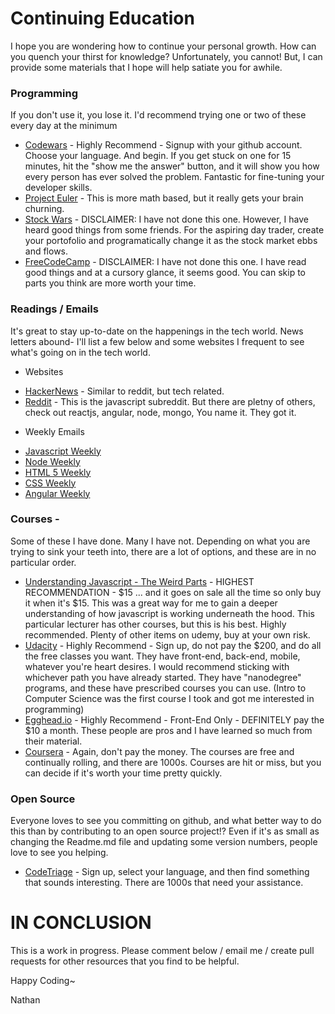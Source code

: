 # Continuing Education
I hope you are wondering how to continue your personal growth.  How can you quench your thirst for knowledge? Unfortunately, you cannot! But, I can provide some materials that I hope will help satiate you for awhile.  
### Programming
If you don't use it, you lose it.  I'd recommend trying one or two of these every day at the minimum
* [Codewars](www.codewars.com) - Highly Recommend - Signup with your github account. Choose your language.  And begin. If you get stuck on one for 15 minutes, hit the "show me the answer" button, and it will show you how every person has ever solved the problem.  Fantastic for fine-tuning your developer skills.
* [Project Euler](https://projecteuler.net/) - This is more math based, but it really gets your brain churning.
* [Stock Wars](http://stockwars.cidevelop.com/) - DISCLAIMER: I have not done this one.  However, I have heard good things from some friends.  For the aspiring day trader, create your portofolio and programatically change it as the stock market ebbs and flows.
* [FreeCodeCamp](http://www.freecodecamp.com/) - DISCLAIMER: I have not done this one. I have read good things and at a cursory glance, it seems good.  You can skip to parts you think are more worth your time.

### Readings / Emails
It's great to stay up-to-date on the happenings in the tech world.  News letters abound- I'll list a few below and some websites I frequent to see what's going on in the tech world.  
* Websites
 - [HackerNews](news.ycombinator.com) - Similar to reddit, but tech related.
 - [Reddit](www.reddit.com/r/javascript) - This is the javascript subreddit.  But there are pletny of others, check out reactjs, angular, node, mongo, You name it. They got it.
* Weekly Emails
 - [Javascript Weekly](http://javascriptweekly.com/)
 - [Node Weekly](http://nodeweekly.com/)
 - [HTML 5 Weekly](http://html5weekly.com/)
 - [CSS Weekly](http://css-weekly.com/)
 - [Angular Weekly](http://paper.li/RaminZamani/1366929635)

### Courses -
Some of these I have done. Many I have not.  Depending on what you are trying to sink your teeth into, there are a lot of options, and these are in no particular order.
* [Understanding Javascript - The Weird Parts](https://www.udemy.com/understand-javascript/) - HIGHEST RECOMMENDATION - $15 ... and it goes on sale all the time so only buy it when it's $15.  This was a great way for me to gain a deeper understanding of how javascript is working underneath the hood. This particular lecturer has other courses, but this is his best. Highly recommended.  Plenty of other items on udemy, buy at your own risk.
* [Udacity](www.udacity.com) - Highly Recommend - Sign up, do not pay the $200, and do all the free classes you want.  They have front-end, back-end, mobile, whatever you're heart desires.  I would recommend sticking with whichever path you have already started. They have "nanodegree" programs, and these have prescribed courses you can use.  (Intro to Computer Science was the first course I took and got me interested in programming)
* [Egghead.io](www.egghead.io) - Highly Recommend - Front-End Only - DEFINITELY pay the $10 a month. These people are pros and I have learned so much from their material.
* [Coursera](www.coursera.com) - Again, don't pay the money.  The courses are free and continually rolling, and there are 1000s. Courses are hit or miss, but you can decide if it's worth your time pretty quickly.

### Open Source
Everyone loves to see you committing on github, and what better way to do this than by contributing to an open source project!? Even if it's as small as changing the Readme.md file and updating some version numbers, people love to see you helping.
* [CodeTriage](http://www.codetriage.com/) - Sign up, select your language, and then find something that sounds interesting.  There are 1000s that need your assistance.

# IN CONCLUSION
This is a work in progress.  Please comment below / email me / create pull requests for other resources that you find to be helpful.

Happy Coding~

Nathan
